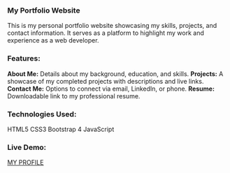 ### My Portfolio Website
This is my personal portfolio website showcasing my skills, projects, and contact information. It serves as a platform to highlight my work and experience as a web developer.

### Features:
**About Me:** Details about my background, education, and skills.
**Projects:** A showcase of my completed projects with descriptions and live links.
**Contact Me:** Options to connect via email, LinkedIn, or phone.
**Resume:** Downloadable link to my professional resume.

### Technologies Used:
HTML5
CSS3
Bootstrap 4
JavaScript

### Live Demo:
[MY PROFILE](https://my-portfolio-hpewa9g14-dhanalaxmi-kondras-projects.vercel.app/)


